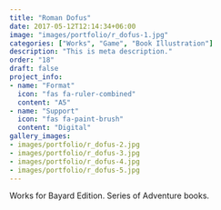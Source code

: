 ```yaml
---
title: "Roman Dofus"
date: 2017-05-12T12:14:34+06:00
image: "images/portfolio/r_dofus-1.jpg"
categories: ["Works", "Game", "Book Illustration"]
description: "This is meta description."
order: "18"
draft: false
project_info:
- name: "Format"
  icon: "fas fa-ruler-combined"
  content: "A5"
- name: "Support"
  icon: "fas fa-paint-brush"
  content: "Digital"
gallery_images:
- images/portfolio/r_dofus-2.jpg
- images/portfolio/r_dofus-3.jpg
- images/portfolio/r_dofus-4.jpg
- images/portfolio/r_dofus-5.jpg
---
```


Works for Bayard Edition. Series of Adventure books.
